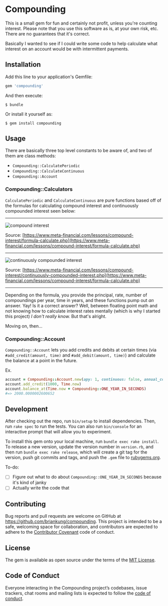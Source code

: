 # Compounding

This is a small gem for fun and certainly not profit, unless you're counting interest. Please note that you use this software as is, at your own risk, etc. There are no guarantees that it's correct.

Basically I wanted to see if I could write some code to help calculate what interest on an account would be with intermittent payments.

## Installation

Add this line to your application's Gemfile:

```ruby
gem 'compounding'
```

And then execute:

    $ bundle

Or install it yourself as:

    $ gem install compounding

## Usage

There are basically three top level constants to be aware of, and two of them are class methods:

- `Compounding::CalculatePeriodic`
- `Compounding::CalculateContinuous`
- `Compounding::Account`

### Compounding::Calculators

`CalculatePeriodic` and `CalculateContinuous` are pure functions based off of the formulas for calculating compound interest and continuously compounded interest seen below:

---

![compound interest](https://www.meta-financial.com/compound-interest/images/formula-compound-interest.png)

Source: [https://www.meta-financial.com/lessons/compound-interest/formula-calculate.php](https://www.meta-financial.com/lessons/compound-interest/formula-calculate.php)

---

![continuously compounded interest](https://www.meta-financial.com/compound-interest/images/continously/continously-compounded-interest-formula.png)

Source: [https://www.meta-financial.com/lessons/compound-interest/continuously-compounded-interest.php](https://www.meta-financial.com/lessons/compound-interest/formula-calculate.php)

---

Depending on the formula, you provide the principal, rate, number of compoundings per year, time in years, and these functions pump out _an_ answer. Yay! Is it a correct answer? Well, between floating point math and not knowing how to calculate interest rates mentally (which is why I started this project) _I don't really know._ But that's alright.

Moving on, then...

### Compounding::Account

`Compounding::Account` lets you add credits and debits at certain times (via `#add_credit(amount, time)` and `#add_debit(amount, time)`) and calculate the balance at a point in the future.

Ex.

```ruby
account = Compounding::Account.new(apy: 1, continuous: false, annual_compoundings: 1)
account.add_credit(1000, Time.now)
account.balance_at(Time.now + Compounding::ONE_YEAR_IN_SECONDS)
#=> 2000.0000002600652
```

## Development

After checking out the repo, run `bin/setup` to install dependencies. Then, run `rake spec` to run the tests. You can also run `bin/console` for an interactive prompt that will allow you to experiment.

To install this gem onto your local machine, run `bundle exec rake install`. To release a new version, update the version number in `version.rb`, and then run `bundle exec rake release`, which will create a git tag for the version, push git commits and tags, and push the `.gem` file to [rubygems.org](https://rubygems.org).

To-do:

- [ ] Figure out what to do about `Compounding::ONE_YEAR_IN_SECONDS` because it's kind of janky
- [ ] Actually write the code that

## Contributing

Bug reports and pull requests are welcome on GitHub at https://github.com/briankung/compounding. This project is intended to be a safe, welcoming space for collaboration, and contributors are expected to adhere to the [Contributor Covenant](http://contributor-covenant.org) code of conduct.

## License

The gem is available as open source under the terms of the [MIT License](https://opensource.org/licenses/MIT).

## Code of Conduct

Everyone interacting in the Compounding project’s codebases, issue trackers, chat rooms and mailing lists is expected to follow the [code of conduct](https://github.com/briankung/compounding/blob/master/CODE_OF_CONDUCT.md).
